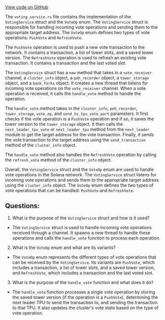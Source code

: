 
[View code on GitHub](https://github.com/solana-labs/solana/blob/master/core/src/voting_service.rs)

The `voting_service.rs` file contains the implementation of the `VotingService` struct and the `VoteOp` enum. The `VotingService` struct is responsible for handling incoming vote operations and sending them to the appropriate target address. The `VoteOp` enum defines two types of vote operations: `PushVote` and `RefreshVote`.

The `PushVote` operation is used to push a new vote transaction to the network. It contains a transaction, a list of tower slots, and a saved tower version. The `RefreshVote` operation is used to refresh an existing vote transaction. It contains a transaction and the last voted slot.

The `VotingService` struct has a `new` method that takes in a `vote_receiver` channel, a `cluster_info` object, a `poh_recorder` object, a `tower_storage` object, and a `bank_forks` object. It creates a new thread that listens for incoming vote operations on the `vote_receiver` channel. When a vote operation is received, it calls the `handle_vote` method to handle the operation.

The `handle_vote` method takes in the `cluster_info`, `poh_recorder`, `tower_storage`, `vote_op`, and `send_to_tpu_vote_port` parameters. It first checks if the vote operation is a `PushVote` operation and if so, it saves the tower version to the `tower_storage` object. It then calls the `next_leader_tpu_vote` or `next_leader_tpu` method from the `next_leader` module to get the target address for the vote transaction. Finally, it sends the vote transaction to the target address using the `send_transaction` method of the `cluster_info` object.

The `handle_vote` method also handles the `RefreshVote` operation by calling the `refresh_vote` method of the `cluster_info` object.

Overall, the `VotingService` struct and the `VoteOp` enum are used to handle vote operations in the Solana network. The `VotingService` struct listens for incoming vote operations and sends them to the appropriate target address using the `cluster_info` object. The `VoteOp` enum defines the two types of vote operations that can be handled: `PushVote` and `RefreshVote`.
## Questions: 
 1. What is the purpose of the `VotingService` struct and how is it used?
- The `VotingService` struct is used to handle incoming vote operations received through a channel. It spawns a new thread to handle these operations and calls the `handle_vote` function to process each operation.

2. What is the `VoteOp` enum and what are its variants?
- The `VoteOp` enum represents the different types of vote operations that can be received by the `VotingService`. Its variants are `PushVote`, which includes a transaction, a list of tower slots, and a saved tower version, and `RefreshVote`, which includes a transaction and the last voted slot.

3. What is the purpose of the `handle_vote` function and what does it do?
- The `handle_vote` function processes a single vote operation by storing the saved tower version (if the operation is a `PushVote`), determining the next leader TPU to send the transaction to, and sending the transaction to that TPU. It also updates the cluster's vote state based on the type of vote operation.